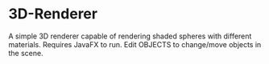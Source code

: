 # 3D-Renderer
A simple 3D renderer capable of rendering shaded spheres with different materials.
Requires JavaFX to run. Edit OBJECTS to change/move objects in the scene.
